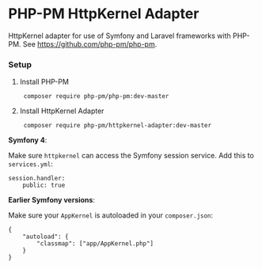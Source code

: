 # PHP-PM HttpKernel Adapter

HttpKernel adapter for use of Symfony and Laravel frameworks with PHP-PM. See https://github.com/php-pm/php-pm.

### Setup

  1. Install PHP-PM

          composer require php-pm/php-pm:dev-master

  2. Install HttpKernel Adapter

          composer require php-pm/httpkernel-adapter:dev-master

**Symfony 4**:

Make sure `httpkernel` can access the Symfony session service. Add this to `services.yml`:

	session.handler:
	    public: true

**Earlier Symfony versions**:

Make sure your `AppKernel` is autoloaded in your `composer.json`:

	{
	    "autoload": {
	        "classmap": ["app/AppKernel.php"]
	    }
	}
